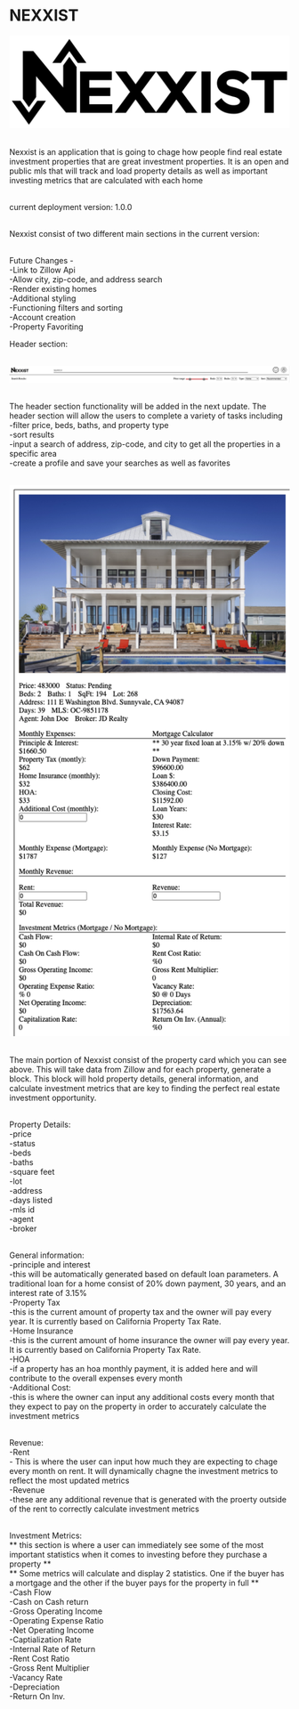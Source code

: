 # NEXXIST
<img style="{ height: 200px; }" src="./images/nexxist-logo-1.png"><br><br>

Nexxist is an application that is going to chage how people find real estate investment properties that are great investment properties. It is an open and public mls that will track and load property details as well as important investing metrics that are calculated with each home<br><br>

current deployment version: 1.0.0<br><br>

Nexxist consist of two different main sections in the current version:<br><br>

Future Changes - <br>
    -Link to Zillow Api<br>
    -Allow city, zip-code, and address search<br>
    -Render existing homes<br>
    -Additional styling<br>
    -Functioning filters and sorting<br>
    -Account creation<br>
    -Property Favoriting<br>

Header section:<br><br>

<img style="{ height: 200px; }" src="./images/s-h-header.png"><br><br>

The header section functionality will be added in the next update.
The header section will allow the users to complete a variety of tasks including<br>
    -filter price, beds, baths, and property type <br>
    -sort results<br>
    -input a search of address, zip-code, and city to get all the properties in a specific area<br>
    -create a profile and save your searches as well as favorites<br><br>

<img style="{ height: 600px; }" src="./images/s-h-property.png"><br><br>

The main portion of Nexxist consist of the property card which you can see above. This will take data from Zillow and for each property, generate a block. This block will hold property details, general information, and calculate investment metrics that are key to finding the perfect real estate investment opportunity.<br><br>

Property Details:<br>
    -price<br>
    -status<br>
    -beds<br>
    -baths<br>
    -square feet<br>
    -lot<br>
    -address<br>
    -days listed<br>
    -mls id <br>
    -agent<br>
    -broker<br><br>

General information:<br>
    -principle and interest<br>
        -this will be automatically generated based on default loan parameters. A traditional loan for a home consist of 20% down payment, 30 years, and an interest rate of 3.15%<br>
    -Property Tax<br>
        -this is the current amount of property tax and the owner will pay every year. It is currently based on California Property Tax Rate.<br>
    -Home Insurance<br>
        -this is the current amount of home insurance the owner will pay every year. It is currently based on California Property Tax Rate.<br>
    -HOA<br>
        -if a property has an hoa monthly payment, it is added here and will contribute to the overall expenses every month<br>
    -Additional Cost:<br>
        -this is where the owner can input any additional costs every month that they expect to pay on the property in order to accurately calculate the investment metrics<br><br>
    
Revenue:<br>
    -Rent<br>
        - This is where the user can input how much they are expecting to chage every month on rent. It will dynamically chagne the investment metrics to reflect the most updated metrics<br>
    -Revenue<br>
        -these are any additional revenue that is generated with the proerty outside of the rent to correctly calculate investment metrics<br><br>

Investment Metrics:<br>
    ** this section is where a user can immediately see some of the most important statistics when it comes to investing before they purchase a property **<br>
    ** Some metrics will calculate and display 2 statistics. One if the buyer has a mortgage and the other if the buyer pays for the property in full **<br>
    -Cash Flow<br>
    -Cash on Cash return<br>
    -Gross Operating Income<br>
    -Operating Expense Ratio<br>
    -Net Operating Income<br>
    -Captialization Rate<br>
    -Internal Rate of Return<br>
    -Rent Cost Ratio<br>
    -Gross Rent Multiplier<br>
    -Vacancy Rate<br>
    -Depreciation<br>
    -Return On Inv.<br>
